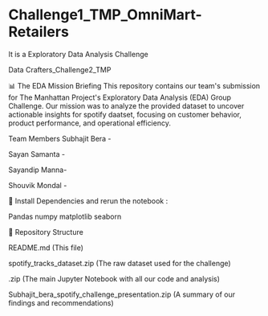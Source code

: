 # Challenge1_TMP_OmniMart-Retailers

It is a Exploratory Data Analysis Challenge 

Data Crafters_Challenge2_TMP

📊 The EDA Mission Briefing
This repository contains our team's submission for The Manhattan Project's Exploratory Data Analysis (EDA) Group Challenge. Our mission was to analyze the provided dataset to uncover actionable insights for spotify daatset, focusing on customer behavior, product performance, and operational efficiency.

Team Members
Subhajit Bera - 

Sayan Samanta - 

Sayandip Manna- 

Shouvik Mondal -

🚀 Install Dependencies and rerun the notebook :

Pandas
numpy
matplotlib
seaborn



📁 Repository Structure

README.md (This file)

spotify_tracks_dataset.zip (The raw dataset used for the challenge)

.zip (The main Jupyter Notebook with all our code and analysis)

Subhajit_bera_spotify_challenge_presentation.zip (A summary of our findings and recommendations)
